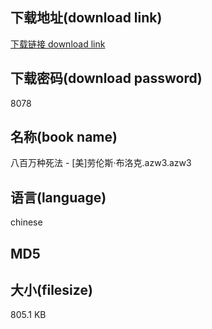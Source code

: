 ## 下载地址(download link)
[下载链接 download link](https://tutu365.netlify.app/?s=%E5%85%AB%E7%99%BE%E4%B8%87%E7%A7%8D%E6%AD%BB%E6%B3%95+-+%5B%E7%BE%8E%5D%E5%8A%B3%E4%BC%A6%E6%96%AF%C2%B7%E5%B8%83%E6%B4%9B%E5%85%8B.azw3)

## 下载密码(download password)
8078

## 名称(book name)
八百万种死法 - [美]劳伦斯·布洛克.azw3.azw3

## 语言(language)
chinese

## MD5


## 大小(filesize)
805.1 KB

